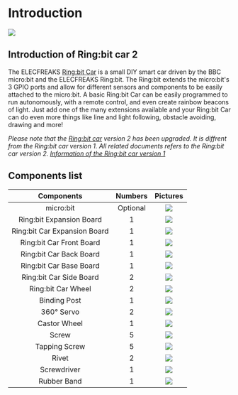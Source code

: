 # Introduction 

![](./images/zoH1NRm.jpg)
## Introduction of Ring:bit car 2


The ELECFREAKS [Ring:bit Car](https://www.elecfreaks.com/ring-bit-car-v2-for-micro-bit.html) is a small DIY smart car driven by the BBC micro:bit and the ELECFREAKS Ring:bit. The Ring:bit extends the micro:bit's 3 GPIO ports and allow for different sensors and components to be easily attached to the micro:bit. A basic Ring:bit Car can be easily programmed to run autonomously, with a remote control, and even create rainbow beacons of light. Just add one of the many extensions available and your Ring:bit Car can do even more things like line and light following, obstacle avoiding, drawing and more!

*Please note that the [Ring:bit car](https://www.elecfreaks.com/ring-bit-car-v2-for-micro-bit.html) version 2 has been upgraded. It is diffrent from the Ring:bit car version 1. All related documents refers to the Ring:bit car version 2.*
*[Information of the Ring:bit car version 1](http://www.elecfreaks.com/learn-cn/microbitKit/Ring_bit_Car_Kit/index.html)*

## Components list ##



|Components|Numbers|Pictures|
|:-:|:-:|:-:|
|micro:bit|Optional|![](./images/qd2qCry.png)|
|Ring:bit Expansion Board|1|![](./images/y42umRI.jpg)|
|Ring:bit Car Expansion Board|1|![](./images/FISsc91.jpg)|
|Ring:bit Car Front Board|1|![](./images/fsGQx7H.png)|
|Ring:bit Car Back Board|1|![](./images/wy2UOVu.jpg)|
|Ring:bit Car Base Board|1|![](./images/XmJFP0l.jpg)|
|Ring:bit Car Side Board|2|![](./images/N8GdGB3.jpg)|
|Ring:bit Car Wheel|2|![](./images/HnkSTMd.jpg)|
|Binding Post|1|![](./images/7gvcsGF.jpg)|
|360° Servo|2|![](./images/U3XGnyB.jpg)|
|Castor Wheel|1|![](./images/Ky220DU.jpg)|
|Screw|5|![](./images/LqTtuBl.jpg)|
|Tapping Screw|5|![](./images/SIgzxED.jpg)|
|Rivet|2|![](./images/dYrPAoC.jpg)|
|Screwdriver|1|![](./images/NbE9vox.jpg)|
|Rubber Band|1|![](./images/LKjqmwk.jpg)|



